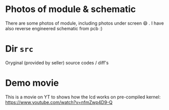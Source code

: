 # Photos of module & schematic
There are some photos of module, including photos under screen :smile: . I have also reverse engineered schematic from pcb :)

# Dir `src`
Oryginal (provided by seller) source codes / diff's

# Demo movie

This is a movie on YT to shows how the lcd works on pre-compiled kernel: https://www.youtube.com/watch?v=nfmZwp4D9-Q